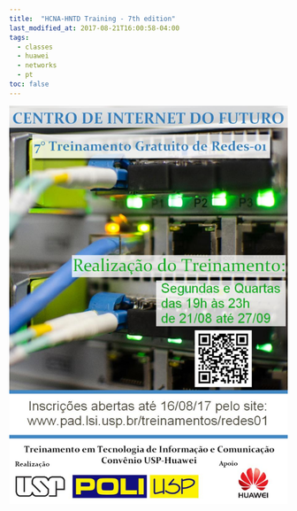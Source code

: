 ```yaml
---
title:  "HCNA-HNTD Training - 7th edition"
last_modified_at: 2017-08-21T16:00:58-04:00
tags:
  - classes
  - huawei
  - networks
  - pt
toc: false
---
```


![](/assets/images/posts/2017-08-21-hntd-07.jpeg)
